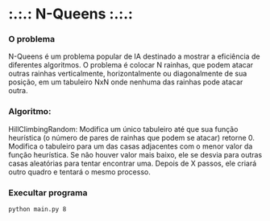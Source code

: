 # :.:.: N-Queens :.:.:

### O problema
N-Queens é um problema popular de IA destinado a mostrar a eficiência de diferentes algoritmos. O problema é colocar N rainhas, que podem atacar outras rainhas verticalmente, horizontalmente ou diagonalmente de sua posição, em um tabuleiro NxN onde nenhuma das rainhas pode atacar outra.

### Algoritmo:
HillClimbingRandom: Modifica um único tabuleiro até que sua função heurística (o número de pares de rainhas que podem se atacar) retorne 0. Modifica o tabuleiro para um das casas adjacentes com o menor valor da função heurística. Se não houver valor mais baixo, ele se desvia para outras casas aleatórias para tentar encontrar uma. Depois de X passos, ele criará outro quadro e tentará o mesmo processo.

### Execultar programa
```bash
python main.py 8
```